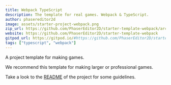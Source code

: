 ```yaml
---
title: Webpack TypeScript
description: The template for real games. Webpack & TypeScript.
author: phasereditor2d
image: assets/starter-project-webpack.png
zip_url: https://github.com/PhaserEditor2D/starter-template-webpack/archive/refs/tags/v1.0.0.zip 
website: https://github.com/PhaserEditor2D/starter-template-webpack
gitpod_url: https://gitpod.io/#https://github.com/PhaserEditor2D/starter-template-webpack
tags: ["typescript", "webpack"]
---
```


A project template for making games.

We recommend this template for making larger or professional games.

Take a look to the [README](https://github.com/PhaserEditor2D/starter-template-webpack) of the project for some guidelines.
